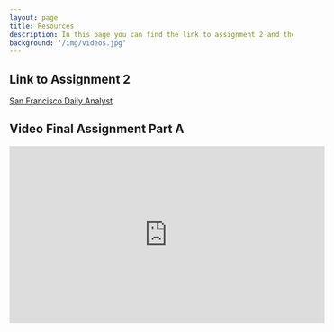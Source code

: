 ```yaml
---
layout: page
title: Resources 
description: In this page you can find the link to assignment 2 and the video related to the Final Assignment part A.
background: '/img/videos.jpg'
---
```


## Link to Assignment 2 
[San Francisco Daily Analyst](https://dariofornaro.github.io/group34.github.io/)



## Video Final Assignment Part A 
<html lang="en">
<head>
    <meta charset="UTF-8">
    <meta name="viewport" content="width=device-width, initial-scale=1.0">
    <title>Video Example</title>
</head>
<body>
    <!-- Embed YouTube Video -->
    <iframe width="560" height="315" src="https://www.youtube.com/embed/ig0phmPWh50 " title="YouTube video player" frameborder="0" allow="accelerometer; autoplay; clipboard-write; encrypted-media; gyroscope; picture-in-picture" allowfullscreen></iframe>
</body>
</html>